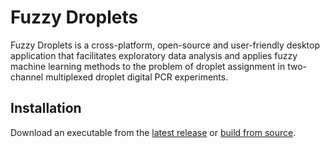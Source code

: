 # Fuzzy Droplets

Fuzzy Droplets is a cross-platform, open-source and user-friendly desktop application that facilitates exploratory data analysis and applies fuzzy machine learning methods to the problem of droplet assignment in two-channel multiplexed droplet digital PCR experiments.

## Installation

Download an executable from the [latest release](https://github.com/michaelgelliot/FuzzyDroplets/releases/latest) or [build from source](/buildFromSource).
